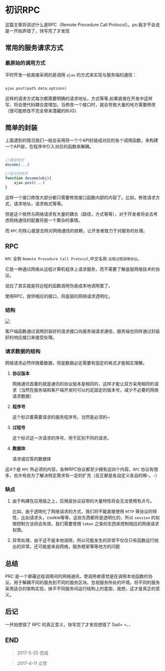 # 初识RPC

这篇文章将讲述什么是RPC（Remote Procedure Call Protocol）。ps:我才不会说是一开始弄错了，快写完了才发现

## 常用的服务请求方式

### 最原始的调用方式

平时开发一般直接采用的是调用 `ajax` 的方式来实现与服务端的通信：

``` javascript

ajax.post(path,data,options)

```

这样的请求方式每次都需要明确的请求地址，方式等等,如果直接在开发中这样写，将会使代码耦合度增加，当修改一个接口时，就会导致大量的地方需要修改（很可能修改不完全带来潜藏的BUG）

## 简单的封装

上面遇到的情况我们一般会采用将一个个API封装成对应的各个调用函数，来构建一个API层，在程序中引入对应的函数来解耦。

``` javascript

//某些地方
dosome(...)

//定义的地方
function dosome(obj){
    ajax.post(...)
}

```

这样一个接口修改大部分都只需要修改接口函数内部的内容了。比如，修改请求方式，请求地址，请求格式等等。

但是这个依然与网络请求有大量的耦合（路径，方式等等），对于开发者将会去考虑网络通信的配置将是一个繁杂的事情。

而 `RPC` 的核心就是去除对网络通信的依赖，让开发者致力于对服务的处理。

## RPC

`RPC` 全称 `Remote Procedure Call Protocol`,中文名称 `远程过程调用协议`。

它是一种通过网络从远程计算机程序上请求服务，而不需要了解底层网络技术的协议。

说白了其实就是将远程的函数调用伪装成本地调用罢了。

使用RPC，提供相应的接口，将底层的网络请求透明化。

### 结构

![](http://o7yupdhjc.bkt.clouddn.com/17-5-25/36991398.jpg)

客户端函数通过调用封装好的请求接口向服务端请求通信，服务端也同样通过封装好的响应接口来接受处理。

### 请求数据的结构

网络请求必然伴随着数据，但是数据必定需要有固定的格式才能相互理解。

1.  **协议版本**

    网络通讯首要的就是通讯的协议版本是相同的，这样才能让双方采用相同的请求（当然在服务端和客户端开发时可以约定固定的版本号，减少不必要的网络请求数据）

2.  **程序号**

    这个标识着需要请求的服务程序号。当然是必须的~

3.  **过程号**

    这个标识这一次请求的序号，用于区别不同的请求。

4.  **数据体**

    请求或应答的数据体

这4个是 `RPC` 所必须的内容，各种RPC协议都至少拥有这四个内容。`RPC` 协议有很多，也许有些为了解决特定需求有一定的扩充（反正都是各自定义各自的嘛-。-）

### 缺点

1.  由于构建在应用层之上，应用层协议自带的大量特性将会无法使用有点亏。

    比如，由于透明化了网络请求的方式，我们将不能直接使用 `HTTP` 等协议的特性，比如请求头，cookie等等，这些东西都将是透明化的，所以 `session` 的权限控制方法将会失效，我们需要使用 `token` 之类的东西来控制相应的网络请求权限。

2.  异常处理，由于这不是本地调用，所以可能发生的异常不仅仅只有函数运行抛出的异常，还可能是来自网络，服务框架等等地方的问题

## 总结

PRC 是一个屏蔽远程调用间的网络通讯，使调用者感觉是在调用本地函数的协议，用于解耦不同的服务到不同的服务区块。忽视服务所处的环境，将不同的服务采用适合的架构实现，抹平不同服务间运行结构上的差距，我想，这才是真正的意义。

## 后记

一开始想错了 RPC 的真正意义，快写完了才发现想错了 Sad= =、、

## END

>   2017-5-25 完成

>   2017-4-11 立项
